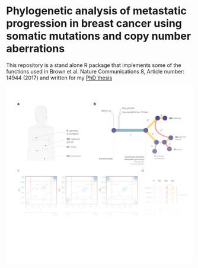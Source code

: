 # Phylogenetic analysis of metastatic progression in breast cancer using somatic mutations and copy number aberrations

This repository is a stand alone R package that implements some of the functions used in Brown et al. Nature Communications 8, Article number: 14944 (2017) and written for my [PhD thesis](https://difusion.ulb.ac.be/vufind/Record/ULB-DIPOT:oai:dipot.ulb.ac.be:2013/260251/Holdings)

![Front page](https://github.com/ndbrown6/CNtu/blob/master/ext/CNtu.png)

